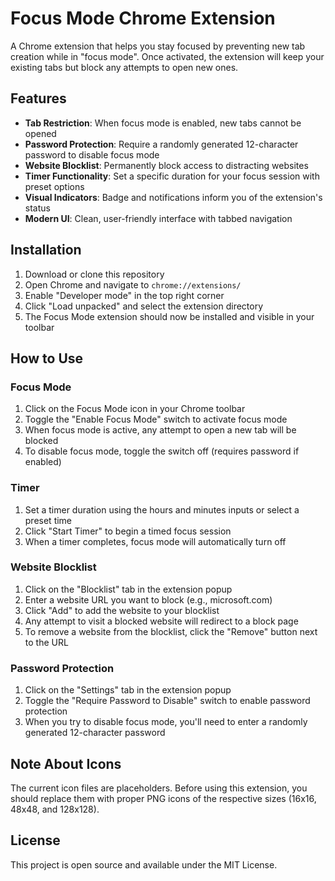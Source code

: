 # Focus Mode Chrome Extension

A Chrome extension that helps you stay focused by preventing new tab creation while in "focus mode". Once activated, the extension will keep your existing tabs but block any attempts to open new ones.

## Features

- **Tab Restriction**: When focus mode is enabled, new tabs cannot be opened
- **Password Protection**: Require a randomly generated 12-character password to disable focus mode
- **Website Blocklist**: Permanently block access to distracting websites
- **Timer Functionality**: Set a specific duration for your focus session with preset options
- **Visual Indicators**: Badge and notifications inform you of the extension's status
- **Modern UI**: Clean, user-friendly interface with tabbed navigation

## Installation

1. Download or clone this repository
2. Open Chrome and navigate to `chrome://extensions/`
3. Enable "Developer mode" in the top right corner
4. Click "Load unpacked" and select the extension directory
5. The Focus Mode extension should now be installed and visible in your toolbar

## How to Use

### Focus Mode
1. Click on the Focus Mode icon in your Chrome toolbar
2. Toggle the "Enable Focus Mode" switch to activate focus mode
3. When focus mode is active, any attempt to open a new tab will be blocked
4. To disable focus mode, toggle the switch off (requires password if enabled)

### Timer
1. Set a timer duration using the hours and minutes inputs or select a preset time
2. Click "Start Timer" to begin a timed focus session
3. When a timer completes, focus mode will automatically turn off

### Website Blocklist
1. Click on the "Blocklist" tab in the extension popup
2. Enter a website URL you want to block (e.g., microsoft.com)
3. Click "Add" to add the website to your blocklist
4. Any attempt to visit a blocked website will redirect to a block page
5. To remove a website from the blocklist, click the "Remove" button next to the URL

### Password Protection
1. Click on the "Settings" tab in the extension popup
2. Toggle the "Require Password to Disable" switch to enable password protection
3. When you try to disable focus mode, you'll need to enter a randomly generated 12-character password

## Note About Icons

The current icon files are placeholders. Before using this extension, you should replace them with proper PNG icons of the respective sizes (16x16, 48x48, and 128x128).

## License

This project is open source and available under the MIT License. 

